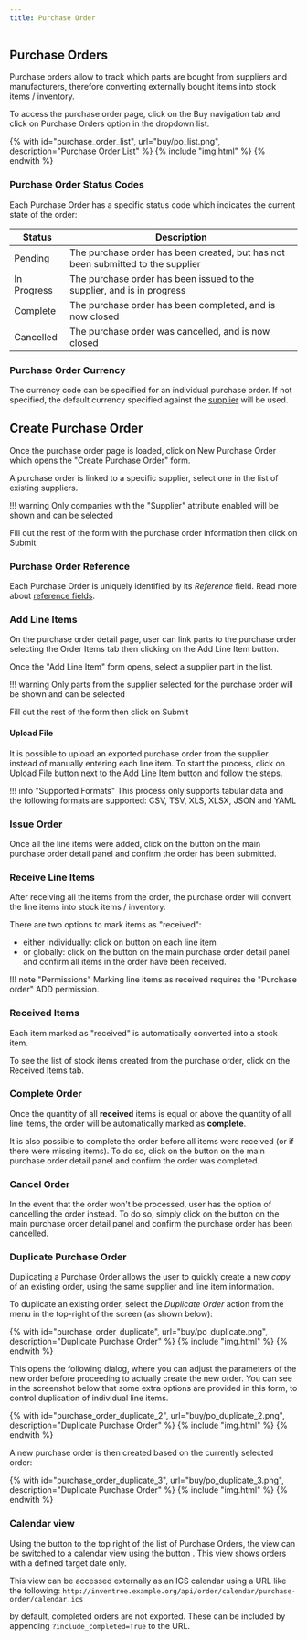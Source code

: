 ```yaml
---
title: Purchase Order
---
```


## Purchase Orders

Purchase orders allow to track which parts are bought from suppliers and manufacturers, therefore converting externally bought items into stock items / inventory.

To access the purchase order page, click on the <span class="badge inventree nav main"><span class='fas fa-shopping-cart'></span> Buy</span> navigation tab and click on <span class="badge inventree nav main"><span class='fas fa-list'></span> Purchase Orders</span> option in the dropdown list.

{% with id="purchase_order_list", url="buy/po_list.png", description="Purchase Order List" %}
{% include "img.html" %}
{% endwith %}

### Purchase Order Status Codes

Each Purchase Order has a specific status code which indicates the current state of the order:

| Status | Description |
| --- | --- |
| Pending | The purchase order has been created, but has not been submitted to the supplier |
| In Progress | The purchase order has been issued to the supplier, and is in progress |
| Complete | The purchase order has been completed, and is now closed |
| Cancelled | The purchase order was cancelled, and is now closed |

### Purchase Order Currency

The currency code can be specified for an individual purchase order. If not specified, the default currency specified against the [supplier](./company.md#suppliers) will be used.

## Create Purchase Order

Once the purchase order page is loaded, click on <span class="badge inventree add"><span class='fas fa-plus-circle'></span> New Purchase Order</span> which opens the "Create Purchase Order" form.

A purchase order is linked to a specific supplier, select one in the list of existing suppliers.

!!! warning
	Only companies with the "Supplier" attribute enabled will be shown and can be selected

Fill out the rest of the form with the purchase order information then click on <span class="badge inventree confirm">Submit</span>

### Purchase Order Reference

Each Purchase Order is uniquely identified by its *Reference* field. Read more about [reference fields](../settings/reference.md).

### Add Line Items

On the purchase order detail page, user can link parts to the purchase order selecting the <span class="badge inventree nav side"><span class='fas fa-list'></span> Order Items</span> tab then clicking on the <span class="badge inventree add"><span class='fas fa-plus-circle'></span> Add Line Item</span> button.

Once the "Add Line Item" form opens, select a supplier part in the list.

!!! warning
    Only parts from the supplier selected for the purchase order will be shown and can be selected

Fill out the rest of the form then click on <span class="badge inventree confirm">Submit</span>

#### Upload File

It is possible to upload an exported purchase order from the supplier instead of manually entering each line item. To start the process, click on <span class="badge inventree confirm"><span class='fas fa-upload'></span> Upload File</span> button next to the <span class="badge inventree add"><span class='fas fa-plus-circle'></span> Add Line Item</span> button and follow the steps.

!!! info "Supported Formats"
	This process only supports tabular data and the following formats are supported: CSV, TSV, XLS, XLSX, JSON and YAML

### Issue Order

Once all the line items were added, click on the <span class='fas fa-paper-plane'></span> button on the main purchase order detail panel and confirm the order has been submitted.

### Receive Line Items

After receiving all the items from the order, the purchase order will convert the line items into stock items / inventory.

There are two options to mark items as "received":

* either individually: click on <span class='fas fa-clipboard-check'></span> button on each line item
* or globally: click on the <span class='fas fa-clipboard-check'></span> button on the main purchase order detail panel and confirm all items in the order have been received.

!!! note "Permissions"
	Marking line items as received requires the "Purchase order" ADD permission.

### Received Items

Each item marked as "received" is automatically converted into a stock item.

To see the list of stock items created from the purchase order, click on the <span class="badge inventree nav side"><span class='fas fa-sign-in-alt'></span> Received Items</span> tab.

### Complete Order

Once the quantity of all __received__ items is equal or above the quantity of all line items, the order will be automatically marked as __complete__.

It is also possible to complete the order before all items were received (or if there were missing items).
To do so, click on the <span class='fas fa-check-circle'></span> button on the main purchase order detail panel and confirm the order was completed.

### Cancel Order

In the event that the order won't be processed, user has the option of cancelling the order instead.
To do so, simply click on the <span class='fas fa-times-circle'></span> button on the main purchase order detail panel and confirm the purchase order has been cancelled.

### Duplicate Purchase Order

Duplicating a Purchase Order allows the user to quickly create a new *copy* of an existing order, using the same supplier and line item information.

To duplicate an existing order, select the *Duplicate Order* action from the menu in the top-right of the screen (as shown below):

{% with id="purchase_order_duplicate", url="buy/po_duplicate.png", description="Duplicate Purchase Order" %}
{% include "img.html" %}
{% endwith %}

This opens the following dialog, where you can adjust the parameters of the new order before proceeding to actually create the new order. You can see in the screenshot below that some extra options are provided in this form, to control duplication of individual line items.

{% with id="purchase_order_duplicate_2", url="buy/po_duplicate_2.png", description="Duplicate Purchase Order" %}
{% include "img.html" %}
{% endwith %}

A new purchase order is then created based on the currently selected order:

{% with id="purchase_order_duplicate_3", url="buy/po_duplicate_3.png", description="Duplicate Purchase Order" %}
{% include "img.html" %}
{% endwith %}

### Calendar view

Using the button to the top right of the list of Purchase Orders, the view can be switched to a calendar view using the button <span class='fas fa-calendar-alt'></span>. This view shows orders with a defined target date only.

This view can be accessed externally as an ICS calendar using a URL like the following:
`http://inventree.example.org/api/order/calendar/purchase-order/calendar.ics`

by default, completed orders are not exported. These can be included by appending `?include_completed=True` to the URL.
